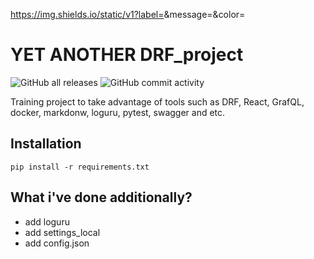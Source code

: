 https://img.shields.io/static/v1?label=<LABEL>&message=<MESSAGE>&color=<COLOR>
# YET ANOTHER DRF_project
![GitHub all releases](https://img.shields.io/github/downloads/Tynnikov/DRF_project/total?logo=GitHub&logoColor=green)
![GitHub commit activity](https://img.shields.io/github/commit-activity/m/Tynnikov/DRF_project?logo=GitHub&style=flat-square)

Training project to take advantage of tools such as DRF, React, GrafQL, docker, markdonw, loguru, pytest, swagger and etc. 

## Installation
```
pip install -r requirements.txt
```

## What i've done additionally?
- add loguru
- add settings_local
- add config.json 
